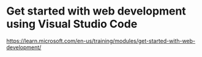 # Get started with web development using Visual Studio Code
https://learn.microsoft.com/en-us/training/modules/get-started-with-web-development/